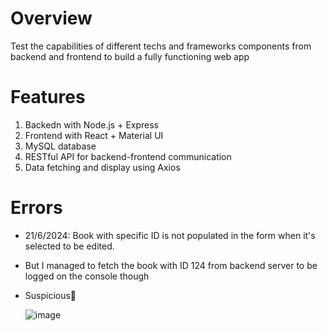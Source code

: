 # Overview
Test the capabilities of different techs and frameworks components from backend and frontend to build a fully functioning web app

# Features
1) Backedn with Node.js + Express
2) Frontend with React + Material UI
3) MySQL database
4) RESTful API for backend-frontend communication
5) Data fetching and display using Axios

# Errors

- 21/6/2024: Book with specific ID is not populated in the form when it's selected to be edited.
- But I managed to fetch the book with ID 124 from backend server to be logged on the console though
- Suspicious🤔

  ![image](https://github.com/asyikin22/test/assets/148519441/3fb9a74d-c212-4d99-a30c-5f1cf412d8c2)


